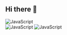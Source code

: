 ## Hi there 👋
![JavaScript](https://img.shields.io/badge/VIM-%2311AB00.svg?&style=for-the-badge&logo=vim&logoColor=white)
<br />
![JavaScript](https://img.shields.io/badge/RocketLeague-ProPlayer-blue)
![JavaScript](https://img.shields.io/badge/3x3%20Record-15.63-brightgreen)

